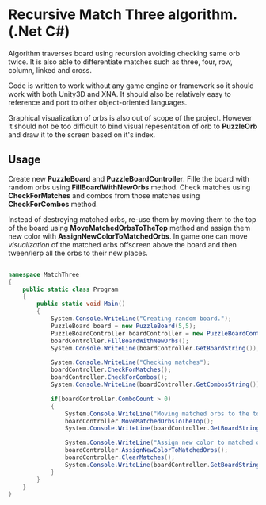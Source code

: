 # Recursive Match Three algorithm. (.Net C#)
Algorithm traverses board using recursion avoiding checking same orb twice. It is also able to differentiate matches such as three, four, row, column, linked and cross. 

Code is written to work without any game engine or framework so it should work with both Unity3D and XNA. It should also be relatively easy to reference and port to other object-oriented languages.

Graphical visualization of orbs is also out of scope of the project. However it should not be too difficult to bind visual repesentation of orb to __PuzzleOrb__ and draw it to the screen based on it's index. 

## Usage
Create new __PuzzleBoard__ and __PuzzleBoardController__. Fille the board with random orbs using __FillBoardWithNewOrbs__ method. Check matches using __CheckForMatches__ and combos from those matches using __CheckForCombos__ method. 

Instead of destroying matched orbs, re-use them by moving them to the top of the board using __MoveMatchedOrbsToTheTop__ method and assign them new color with __AssignNewColorToMatchedOrbs__. In game one can move *visualization* of the matched orbs offscreen above the board and then tween/lerp all the orbs to their new places.

```csharp

namespace MatchThree
{
    public static class Program
    {
        public static void Main()
        {
            System.Console.WriteLine("Creating random board.");
            PuzzleBoard board = new PuzzleBoard(5,5);
            PuzzleBoardController boardController = new PuzzleBoardController(board);
            boardController.FillBoardWithNewOrbs();
            System.Console.WriteLine(boardController.GetBoardString());

            System.Console.WriteLine("Checking matches");
            boardController.CheckForMatches();
            boardController.CheckForCombos();
            System.Console.WriteLine(boardController.GetCombosString());

            if(boardController.ComboCount > 0)
            {
                System.Console.WriteLine("Moving matched orbs to the top");
                boardController.MoveMatchedOrbsToTheTop();
                System.Console.WriteLine(boardController.GetBoardString());

                System.Console.WriteLine("Assign new color to matched orbs");
                boardController.AssignNewColorToMatchedOrbs();
                boardController.ClearMatches();
                System.Console.WriteLine(boardController.GetBoardString());
            }
        }
    }
}


```